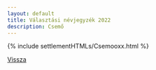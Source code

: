 ```yaml
---
layout: default
title: Választási névjegyzék 2022
description: Csemő
---
```


{% include settlementHTMLs/Csemooxx.html %}

[Vissza](./)